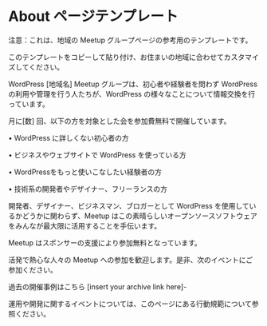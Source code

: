 <!-- # About Page -->
# About ページテンプレート

<!-- Alert: This is a template that may inspire the text for your local meetup group page. -->
注意：これは、地域の Meetup グループページの参考用のテンプレートです。

<!-- Feel free to copy and paste this template and customize it for your area. -->
このテンプレートをコピーして貼り付け、お住まいの地域に合わせてカスタマイズしてください。

<!-- The WordPress \[your-town\] Meetup Group is for any WordPress user – new or experienced – who wants to learn more about WordPress, network with other users and developers, and discuss all things WordPress. -->
WordPress \[地域名\] Meetup グループは、初心者や経験者を問わず WordPress の利用や管理を行う人たちが、WordPress の様々なことについて情報交換を行っています。

<!-- We host \[number\] free meetups a month that address topics aimed at: -->
月に\[数\] 回、以下の方を対象とした会を参加費無料で開催しています。

<!-- • Beginners or people who are not familiar with WordPress -->
• WordPress に詳しくない初心者の方

<!-- • People using WordPress for their business and websites -->
• ビジネスやウェブサイトで WordPress を使っている方

<!-- • More experienced users who want to do more with WordPress -->
• WordPressをもっと使いこなしたい経験者の方

<!-- • Technical-minded developers, designers, and freelancers -->
• 技術系の開発者やデザイナー、フリーランスの方

<!-- Regardless of whether you use WordPress as a developer, designer, business or blogger, our Meetups are sure to help you get the most out of this amazing open source software. -->
開発者、デザイナー、ビジネスマン、ブロガーとして WordPress を使用しているかどうかに関わらず、Meetup はこの素晴らしいオープンソースソフトウェアをみんなが最大限に活用することを手伝います。

<!-- Our Meetups are free to attend. This is all thanks to our incredible sponsors. -->
Meetup はスポンサーの支援により参加無料となっています。

<!-- We would love for you to be a part of our welcoming, active and enthusiastic group. Please join us and come to the next event! -->
活発で熱心な人々の Meetup への参加を歓迎します。是非、次のイベントにご参加ください。

<!-- Check out our presentation archive – \[insert your archive link here\] -->
過去の開催事例はこちら \[insert your archive link here\]-

<!-- Or read up more about our User or Developer events and get more details about our Code of Conduct on our About Pages. -->
運用や開発に関するイベントについては、このページにある行動規範について参照ください。
